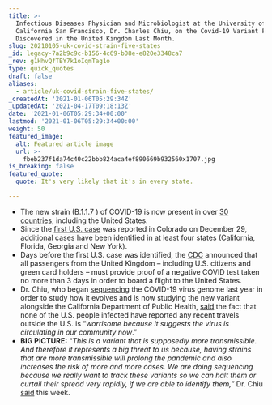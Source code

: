 ```yaml
---
title: >-
  Infectious Diseases Physician and Microbiologist at the University of
  California San Francisco, Dr. Charles Chiu, on the Covid-19 Variant First
  Discovered in the United Kingdom Last Month.
slug: 20210105-uk-covid-strain-five-states
_id: legacy-7a2b9c9c-b156-4c69-b08e-e820e3348ca7
_rev: g1HhvQfTBY7k1oIqmTag1o
type: quick_quotes
draft: false
aliases:
  - article/uk-covid-strain-five-states/
_createdAt: '2021-01-06T05:29:34Z'
_updatedAt: '2021-04-17T09:18:13Z'
date: '2021-01-06T05:29:34+00:00'
lastmod: '2021-01-06T05:29:34+00:00'
weight: 50
featured_image:
  alt: Featured article image
  url: >-
    fbeb237f1da74c40c22bbb824aca4ef890669b932560x1707.jpg
is_breaking: false
featured_quote:
  quote: It's very likely that it's in every state.

---
```

* The new strain (B.1.1.7 ) of COVID-19 is now present in over [30 countries](https://www.usatoday.com/story/news/health/2021/01/02/new-covid-strain-b-117-explained/4112125001/), including the United States.
* Since the [first U.S. case](https://www.colorado.gov/governor/news/3856-gov-polis-and-state-public-health-officials-announce-first-case-covid-variant-covid-19) was reported in Colorado on December 29, additional cases have been identified in at least four states (California, Florida, Georgia and New York).
* Days before the first U.S. case was identified, the [CDC](https://www.cdc.gov/coronavirus/2019-ncov/travelers/testing-UK-air-travelers.html) announced that all passengers from the United Kingdom – including U.S. citizens and green card holders – must provide proof of a negative COVID test taken no more than 3 days in order to board a flight to the United States.
* Dr. Chiu, who began [sequencing](https://www.sfchronicle.com/health/article/The-man-behind-the-sequencing-of-coronavirus-15148437.php) the COVID-19 virus genome last year in order to study how it evolves and is now studying the new variant alongside the California Department of Public Health, [said](https://news.yahoo.com/contagious-uk-coronavirus-variant-probably-160440760.html) the fact that none of the U.S. people infected have reported any recent travels outside the U.S. is “_worrisome because it suggests the virus is circulating in our community now_.”
* **BIG PICTURE:** “_This is a variant that is supposedly more transmissible. And therefore it represents a big threat to us because, having strains that are more transmissible will prolong the pandemic and also increases the risk of more and more cases. We are doing sequencing because we really want to track these variants so we can halt them or curtail their spread very rapidly, if we are able to identify them,”_ Dr. Chiu [said](https://www.kron4.com/news/bay-area/why-covid-mutations-matter-in-containing-the-virus/) this week.